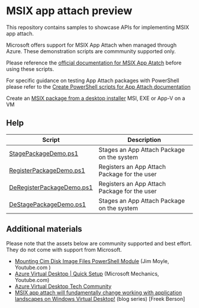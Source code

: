# MSIX app attach preview

This repository contains samples to showcase APIs for implementing MSIX app attach.

Microsoft offers support for MSIX App Attach when managed through Azure. These demonstration scripts are commmunity supported only.

Please reference the [official documentation for MSIX App Atatch](https://learn.microsoft.com/azure/virtual-desktop/what-is-app-attach) before using these scripts.

For specific guidance on testing App Attach packages with PowerShell please refer to the [Create PowerShell scripts for App Attach documentation](https://learn.microsoft.com/azure/virtual-desktop/app-attach)

Create an [MSIX package from a desktop installer](https://docs.microsoft.com/windows/msix/packaging-tool/create-app-package-msi-vm) MSI, EXE or App-V on a VM

## Help

| Script      | Description |
| ----------- | ----------- |
| [StagePackageDemo.ps1](/Help/StagePackageDemo.ps1.md)      | Stages an App Attach Package on the system       |
| [RegisterPackageDemo.ps1](/Help/RegisterPackageDemo.ps1.md)      | Registers an App Attach Package for the user       |
| [DeRegisterPackageDemo.ps1](/Help/DeRegisterPackageDemo.ps1.md)      | Registers an App Attach Package for the user       |
| [DeStagePackageDemo.ps1](/Help/DeStagePackageDemo.ps1.md)      | Stages an App Attach Package on the system       |

## Additional materials

Please note that the assets below are community supported and best effort. They do not come with support from Microsoft.

* [Mounting Cim Disk Image Files PowerShell Module](https://youtube.com/watch?v=nfFNODPIntE&feature=shares) (Jim Moyle, Youtube.com )
* [Azure Virtual Desktop | Quick Setup](https://youtube.com/watch?v=u99cY0MXZds&feature=shares) (Microsoft Mechanics, Youtube.com)
* [Azure Virtual Desktop Tech Community](https://techcommunity.microsoft.com/t5/Windows-Virtual-Desktop/bd-p/WindowsVirtualDesktop)
* [MSIX app attach will fundamentally change working with application landscapes on Windows Virtual Desktop!](https://blogs.msdn.microsoft.com/rds/2015/07/13/azure-resource-manager-template-for-rds-deployment) (blog series) [Freek Berson]
